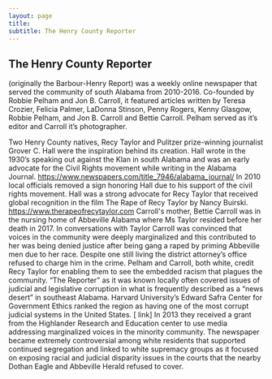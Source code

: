 ```yaml
---
layout: page
title: 
subtitle: The Henry County Reporter
---
```


## The Henry County Reporter 
(originally the Barbour-Henry Report) was a weekly online newspaper that served the community of south Alabama from 2010-2016. Co-founded by Robbie Pelham and Jon B. Carroll, it featured articles written by Teresa Crozier, Felicia Palmer, LaDonna Stinson, Penny Rogers, Kenny Glasgow, Robbie Pelham, and Jon B. Carroll and Bettie Carroll. Pelham served as it’s editor and Carroll it’s photographer.

Two Henry County natives, Recy Taylor and Pulitzer prize-winning journalist Grover C. Hall were the inspiration behind its creation. Hall wrote in the 1930’s speaking out against the Klan in south Alabama and was an early advocate for the Civil Rights movement while writing in the Alabama Journal. 
https://www.newspapers.com/title_7946/alabama_journal/
In 2010 local officials removed a sign honoring Hall due to his support of the civil rights movement. Hall was a strong advocate for Recy Taylor that received global recognition in the film The Rape of Recy Taylor by Nancy Buirski. 
https://www.therapeofrecytaylor.com
 Carroll's mother, Bettie Carroll was in the nursing home of Abbeville Alabama where Ms Taylor resided before her death in 2017. In conversations with Taylor Carroll was convinced that voices in the community were deeply marginalized and this contributed to her was being denied justice after being gang a raped by priming Abbeville men due to her race. Despite one still living the district attorney’s office refused to charge him in the crime. Pelham and Carroll, both white, credit Recy Taylor for enabling them to see the embedded racism that plagues the community.
“The Reporter” as it was known locally often covered issues of judicial and legislative corruption in what is frequently described as a “news desert” in southeast Alabama. 
Harvard University’s Edward Safra Center for Government Ethics ranked the region as having one of the most corrupt judicial systems in the United States. [ link] 
In 2013 they received a grant from the Highlander Research and Education center to use media addressing marginalized voices in the minority community.
The newspaper became extremely controversial among white residents that supported continued segregation and linked to white supremacy groups as it focused on exposing racial and judicial disparity issues in the courts that the nearby Dothan Eagle and Abbeville Herald refused to cover. 

